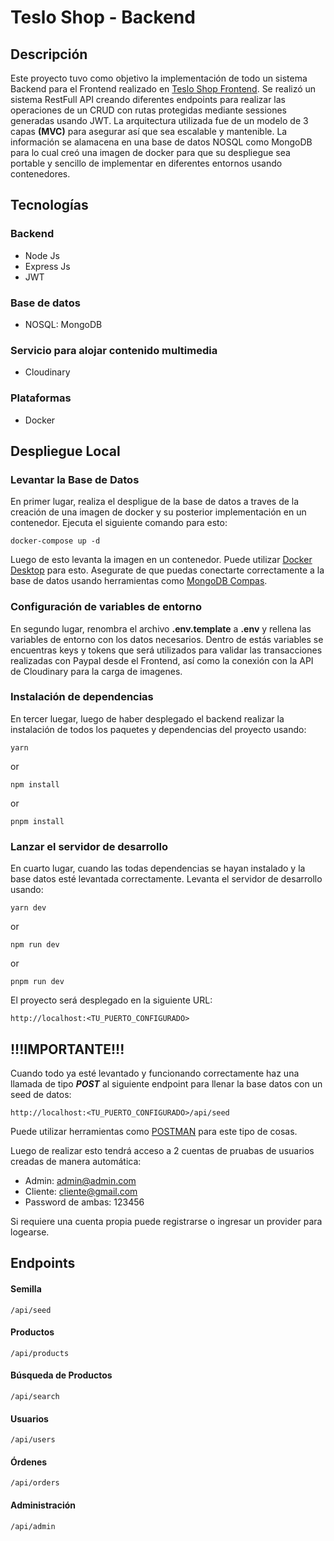 # Teslo Shop - Backend

## Descripción

Este proyecto tuvo como objetivo la implementación de todo un sistema Backend para el Frontend realizado en [Teslo Shop Frontend](https://github.com/Joletuar/teslo-shop-frontend).
Se realizó un sistema RestFull API creando diferentes endpoints para realizar las operaciones de un CRUD con rutas protegidas mediante sessiones generadas usando JWT. La arquitectura utilizada fue de un modelo de 3 capas **(MVC)** para asegurar así que sea escalable y mantenible. La información se alamacena en una base de datos NOSQL como MongoDB para lo cual creó una imagen de docker para que su despliegue sea portable y sencillo de implementar en diferentes entornos usando contenedores.

## Tecnologías

### Backend

-   Node Js
-   Express Js
-   JWT

### Base de datos

-   NOSQL: MongoDB

### Servicio para alojar contenido multimedia

-   Cloudinary

### Plataformas

-   Docker

## Despliegue Local

### Levantar la Base de Datos

En primer lugar, realiza el despligue de la base de datos a traves de la creación de una imagen de docker y su posterior implementación en un contenedor. Ejecuta el siguiente comando para esto:

```
docker-compose up -d
```

Luego de esto levanta la imagen en un contenedor. Puede utilizar [Docker Desktop](https://www.docker.com/products/docker-desktop/) para esto. Asegurate de que puedas conectarte correctamente a la base de datos usando herramientas como [MongoDB Compas](https://www.mongodb.com/products/compass).

### Configuración de variables de entorno

En segundo lugar, renombra el archivo **.env.template** a **.env** y rellena las variables de entorno con los datos necesarios. Dentro de estás variables se encuentras keys y tokens que será utilizados para validar las transacciones realizadas con Paypal desde el Frontend, así como la conexión con la API de Cloudinary para la carga de imagenes.

### Instalación de dependencias

En tercer luegar, luego de haber desplegado el backend realizar la instalación de todos los paquetes y dependencias del proyecto usando:

```
yarn
```

or

```
npm install
```

or

```
pnpm install
```

### Lanzar el servidor de desarrollo

En cuarto lugar, cuando las todas dependencias se hayan instalado y la base datos esté levantada correctamente. Levanta el servidor de desarrollo usando:

```
yarn dev
```

or

```
npm run dev
```

or

```
pnpm run dev
```

El proyecto será desplegado en la siguiente URL:

```
http://localhost:<TU_PUERTO_CONFIGURADO>
```

## **!!!IMPORTANTE!!!**

Cuando todo ya esté levantado y funcionando correctamente haz una llamada de tipo **_POST_** al siguiente endpoint para llenar la base datos con un seed de datos:

```
http://localhost:<TU_PUERTO_CONFIGURADO>/api/seed
```

Puede utilizar herramientas como [POSTMAN](https://www.postman.com/) para este tipo de cosas.

Luego de realizar esto tendrá acceso a 2 cuentas de pruabas de usuarios creadas de manera automática:

-   Admin: admin@admin.com
-   Cliente: cliente@gmail.com
-   Password de ambas: 123456

Si requiere una cuenta propia puede registrarse o ingresar un provider para logearse.

## Endpoints

#### Semilla

```
/api/seed
```

#### Productos

```
/api/products
```

#### Búsqueda de Productos

```
/api/search
```

#### Usuarios

```
/api/users
```

#### Órdenes

```
/api/orders
```

#### Administración

```
/api/admin
```
